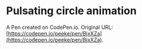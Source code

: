 # Pulsating circle animation

A Pen created on CodePen.io. Original URL: [https://codepen.io/peeke/pen/BjxXZa](https://codepen.io/peeke/pen/BjxXZa).

